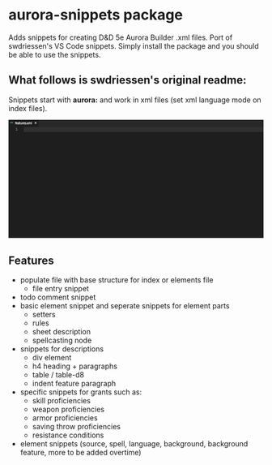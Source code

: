 # aurora-snippets package

Adds snippets for creating D&D 5e Aurora Builder .xml files. Port of swdriessen's VS Code snippets. Simply install the package and you should be able to use the snippets.

## What follows is swdriessen's original readme:

Snippets start with **aurora:** and work in xml files (set xml language mode on index files).

![Example](images/features.gif)

## Features

- populate file with base structure for index or elements file
	- file entry snippet
- todo comment snippet
- basic element snippet and seperate snippets for element parts
	- setters
	- rules
	- sheet description
	- spellcasting node
- snippets for descriptions
	- div element
	- h4 heading + paragraphs
	- table / table-d8
	- indent feature paragraph
- specific snippets for grants such as:
	- skill proficiencies
	- weapon proficiencies
	- armor proficiencies
	- saving throw proficiencies
	- resistance conditions
- element snippets (source, spell, language, background, background feature, more to be added overtime)
